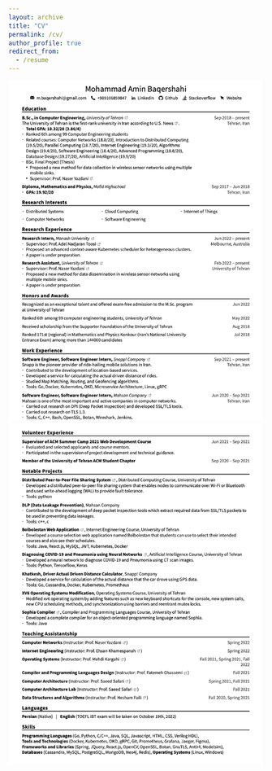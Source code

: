 ```yaml
---
layout: archive
title: "CV"
permalink: /cv/
author_profile: true
redirect_from:
  - /resume
---
```


![Could not load CV](/images/cv1.png)
![](/images/cv2.png)